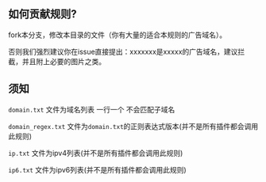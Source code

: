 ## 如何贡献规则?

fork本分支，修改本目录的文件（你有大量的适合本规则的广告域名）。

否则我们强烈建议你在issue直接提出：xxxxxxx是xxxxx的广告域名，建议拦截，并且附上必要的图片之类。

## 须知

`domain.txt` 文件为域名列表 一行一个 不会匹配子域名

`domain_regex.txt` 文件为`domain.txt`的正则表达式版本(并不是所有插件都会调用此规则)

`ip.txt` 文件为ipv4列表(并不是所有插件都会调用此规则)

`ip6.txt` 文件为ipv6列表(并不是所有插件都会调用此规则)
